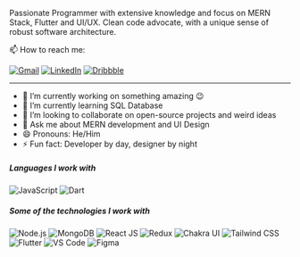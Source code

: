 
Passionate Programmer with extensive knowledge and focus on MERN Stack, Flutter and UI/UX. Clean code advocate, with a unique sense of robust software architecture. 

📫 How to reach me: 

[![Gmail](https://img.shields.io/badge/-GMAIL-D14836?style=for-the-badge&logo=gmail&logoColor=white)](mailto:pappiah00@gmail.com)
[![LinkedIn](https://img.shields.io/badge/-LINKEDIN-0077B5?style=for-the-badge&logo=linkedin&logoColor=white)](https://www.linkedin.com/in/prince-appiah/)
[![Dribbble](https://img.shields.io/badge/-DRIBBBLE-F082AC?style=for-the-badge&logo=dribbble&logoColor=white)](https://dribbble.com/prince-appiah)

---
- 🔭  I’m currently working on something amazing :wink: 
- 🌱  I’m currently learning SQL Database
- 👯  I’m looking to collaborate on open-source projects and weird ideas
- 💬  Ask me about MERN development and UI Design
- 😄  Pronouns: He/Him
- ⚡ Fun fact: Developer by day, designer by night


##### Languages I work with
![JavaScript](https://img.shields.io/badge/-JavaScript-000000?style=flat&logo=javascript)
![Dart](https://img.shields.io/badge/-Dart-0d91a3?&logo=dart) 


##### Some of the technologies I work with

![Node.js](https://img.shields.io/badge/-Node.js-222222?style=flat&logo=node.js&logoColor=339933)
![MongoDB](https://img.shields.io/badge/-MongoDB-222222?style=flat&logo=mongodb&logoColor=339933)
![React JS](https://img.shields.io/badge/-React-222222?style=flat&logo=React&logoColor=61DAFB)
![Redux](https://img.shields.io/badge/-Redux-181717?&logo=redux)
![Chakra UI](https://img.shields.io/badge/-ChakraUI-222222?style=flat&logo=chakra-ui&logoColor=61DAFB)
![Tailwind CSS](https://img.shields.io/badge/-TailwindCSS-222222?style=flat&logo=TailwindCSS&logoColor=61DAFB)
![Flutter](https://img.shields.io/badge/-Flutter-222222?&logo=flutter) 
![VS Code](https://img.shields.io/badge/-VS%20Code-222222?style=flat&logo=visual-studio-code)
![Figma](https://img.shields.io/badge/-Figma-222222?style=flat&logo=figma)


